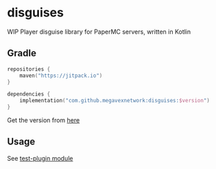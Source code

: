 # disguises

WIP Player disguise library for PaperMC servers, written in Kotlin

## Gradle

```kotlin
repositories {
    maven("https://jitpack.io")
}

dependencies {
    implementation("com.github.megavexnetwork:disguises:$version")
}
```

Get the version from [here](https://jitpack.io/#megavexnetwork/disguises)

## Usage

See [test-plugin module](https://github.com/MegavexNetwork/disguises/tree/main/test-plugin)
